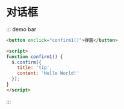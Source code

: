 # 对话框

::: demo bar

```html
<button onclick="confirm1()">弹窗</button>

<script>
function confirm1() {
  $.confirm({
    title: 'tip',
    content: 'Hello World!'
  });
}
</script>
```
:::
